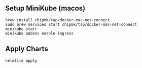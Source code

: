 
## Setup MiniKube (macos)
```
brew install chipmk/tap/docker-mac-net-connect
sudo brew services start chipmk/tap/docker-mac-net-connect
minikube start
minikube addons enable ingress
```

## Apply Charts
```
helmfile apply
```
